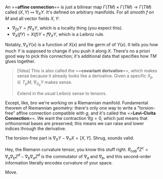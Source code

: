 An ==**affine connection**== is just a bilinear map $\Gamma(TM)\times \Gamma(TM)\to \Gamma(TM)$ called $(X,Y)\mapsto \nabla_X Y$. It's defined on arbitrary manifolds. For all smooth $f$ on $M$ and all vector fields $X,Y$:
- $\nabla_{fX} Y = f\nabla_X Y$, which is a locality thing (you expect this).
- $\nabla_X(fY) = X(f)Y + f \nabla_X Y$, which is a Leibniz rule.

Notably, $\nabla_XY(x)$ is a function of $X(x)$ and the germ of of $Y(x)$. It tells you how much $Y$ is supposed to change if you push it along $X$. There's no a priori good way to pick this connection; it's additional data that specifies how $TM$ glues together.

>[!idea]
>This is also called the ==**covariant derivative**==, which makes sense because it already looks like a derivative. Given a specific $X_p\in T_pM$, $\nabla_{X_p}Y$ makes sense.
>
>Extend in the usual Leibniz sense to tensors.

Except, like, bro we're working on a Riemannian manifold. Fundamental theorem of Riemannian geometry: there's only one way to write a "torsion-free" affine connection compatible with $g$, and it's called the ==**Levi-Civita Connection**==. We want the contraction $\nabla g = 0$, which just means that orthonormal bases are preserved; this means we can raise and lower indices through the derivative.

The torsion-free part is $\nabla_X Y - \nabla_Y X = [X,Y]$. Shrug, sounds valid.

Hey, the Riemann curvature tensor, you know this stuff right. $R^d_{cab}Z^c = \nabla_a \nabla_b Z^d - \nabla_b \nabla_a Z^d$ is the commutator of $\nabla_a$ and $\nabla_b$, and this second-order information literally encodes curvature of your space.

Move.